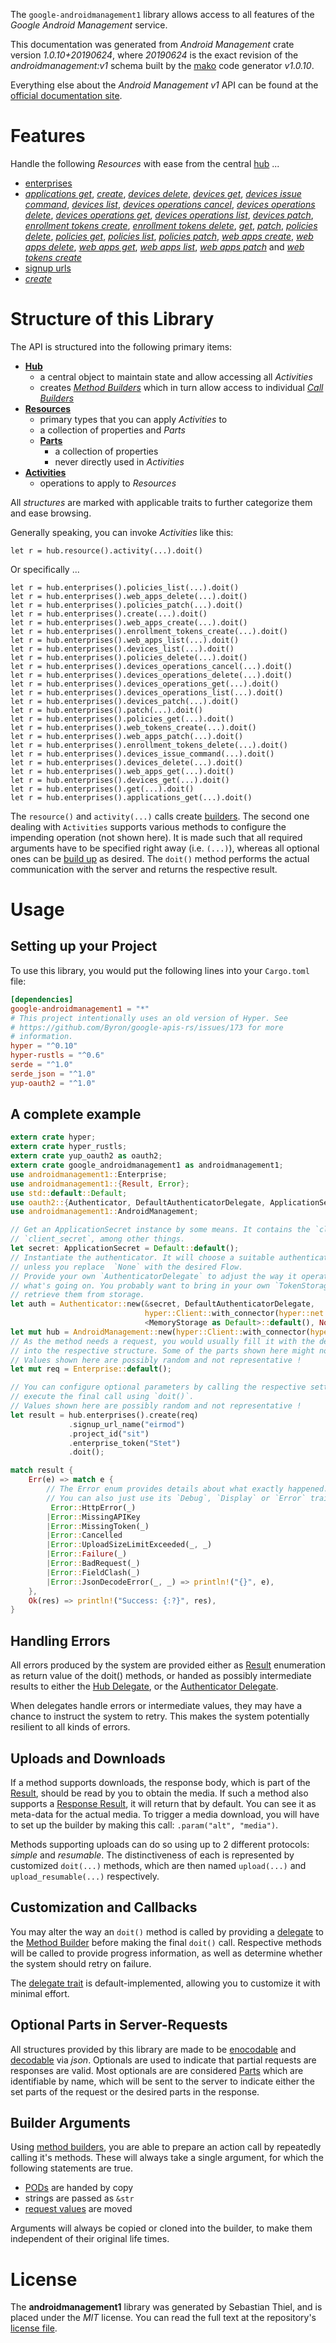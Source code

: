 <!---
DO NOT EDIT !
This file was generated automatically from 'src/mako/api/README.md.mako'
DO NOT EDIT !
-->
The `google-androidmanagement1` library allows access to all features of the *Google Android Management* service.

This documentation was generated from *Android Management* crate version *1.0.10+20190624*, where *20190624* is the exact revision of the *androidmanagement:v1* schema built by the [mako](http://www.makotemplates.org/) code generator *v1.0.10*.

Everything else about the *Android Management* *v1* API can be found at the
[official documentation site](https://developers.google.com/android/management).
# Features

Handle the following *Resources* with ease from the central [hub](https://docs.rs/google-androidmanagement1/1.0.10+20190624/google_androidmanagement1/struct.AndroidManagement.html) ... 

* [enterprises](https://docs.rs/google-androidmanagement1/1.0.10+20190624/google_androidmanagement1/struct.Enterprise.html)
 * [*applications get*](https://docs.rs/google-androidmanagement1/1.0.10+20190624/google_androidmanagement1/struct.EnterpriseApplicationGetCall.html), [*create*](https://docs.rs/google-androidmanagement1/1.0.10+20190624/google_androidmanagement1/struct.EnterpriseCreateCall.html), [*devices delete*](https://docs.rs/google-androidmanagement1/1.0.10+20190624/google_androidmanagement1/struct.EnterpriseDeviceDeleteCall.html), [*devices get*](https://docs.rs/google-androidmanagement1/1.0.10+20190624/google_androidmanagement1/struct.EnterpriseDeviceGetCall.html), [*devices issue command*](https://docs.rs/google-androidmanagement1/1.0.10+20190624/google_androidmanagement1/struct.EnterpriseDeviceIssueCommandCall.html), [*devices list*](https://docs.rs/google-androidmanagement1/1.0.10+20190624/google_androidmanagement1/struct.EnterpriseDeviceListCall.html), [*devices operations cancel*](https://docs.rs/google-androidmanagement1/1.0.10+20190624/google_androidmanagement1/struct.EnterpriseDeviceOperationCancelCall.html), [*devices operations delete*](https://docs.rs/google-androidmanagement1/1.0.10+20190624/google_androidmanagement1/struct.EnterpriseDeviceOperationDeleteCall.html), [*devices operations get*](https://docs.rs/google-androidmanagement1/1.0.10+20190624/google_androidmanagement1/struct.EnterpriseDeviceOperationGetCall.html), [*devices operations list*](https://docs.rs/google-androidmanagement1/1.0.10+20190624/google_androidmanagement1/struct.EnterpriseDeviceOperationListCall.html), [*devices patch*](https://docs.rs/google-androidmanagement1/1.0.10+20190624/google_androidmanagement1/struct.EnterpriseDevicePatchCall.html), [*enrollment tokens create*](https://docs.rs/google-androidmanagement1/1.0.10+20190624/google_androidmanagement1/struct.EnterpriseEnrollmentTokenCreateCall.html), [*enrollment tokens delete*](https://docs.rs/google-androidmanagement1/1.0.10+20190624/google_androidmanagement1/struct.EnterpriseEnrollmentTokenDeleteCall.html), [*get*](https://docs.rs/google-androidmanagement1/1.0.10+20190624/google_androidmanagement1/struct.EnterpriseGetCall.html), [*patch*](https://docs.rs/google-androidmanagement1/1.0.10+20190624/google_androidmanagement1/struct.EnterprisePatchCall.html), [*policies delete*](https://docs.rs/google-androidmanagement1/1.0.10+20190624/google_androidmanagement1/struct.EnterprisePolicyDeleteCall.html), [*policies get*](https://docs.rs/google-androidmanagement1/1.0.10+20190624/google_androidmanagement1/struct.EnterprisePolicyGetCall.html), [*policies list*](https://docs.rs/google-androidmanagement1/1.0.10+20190624/google_androidmanagement1/struct.EnterprisePolicyListCall.html), [*policies patch*](https://docs.rs/google-androidmanagement1/1.0.10+20190624/google_androidmanagement1/struct.EnterprisePolicyPatchCall.html), [*web apps create*](https://docs.rs/google-androidmanagement1/1.0.10+20190624/google_androidmanagement1/struct.EnterpriseWebAppCreateCall.html), [*web apps delete*](https://docs.rs/google-androidmanagement1/1.0.10+20190624/google_androidmanagement1/struct.EnterpriseWebAppDeleteCall.html), [*web apps get*](https://docs.rs/google-androidmanagement1/1.0.10+20190624/google_androidmanagement1/struct.EnterpriseWebAppGetCall.html), [*web apps list*](https://docs.rs/google-androidmanagement1/1.0.10+20190624/google_androidmanagement1/struct.EnterpriseWebAppListCall.html), [*web apps patch*](https://docs.rs/google-androidmanagement1/1.0.10+20190624/google_androidmanagement1/struct.EnterpriseWebAppPatchCall.html) and [*web tokens create*](https://docs.rs/google-androidmanagement1/1.0.10+20190624/google_androidmanagement1/struct.EnterpriseWebTokenCreateCall.html)
* [signup urls](https://docs.rs/google-androidmanagement1/1.0.10+20190624/google_androidmanagement1/struct.SignupUrl.html)
 * [*create*](https://docs.rs/google-androidmanagement1/1.0.10+20190624/google_androidmanagement1/struct.SignupUrlCreateCall.html)




# Structure of this Library

The API is structured into the following primary items:

* **[Hub](https://docs.rs/google-androidmanagement1/1.0.10+20190624/google_androidmanagement1/struct.AndroidManagement.html)**
    * a central object to maintain state and allow accessing all *Activities*
    * creates [*Method Builders*](https://docs.rs/google-androidmanagement1/1.0.10+20190624/google_androidmanagement1/trait.MethodsBuilder.html) which in turn
      allow access to individual [*Call Builders*](https://docs.rs/google-androidmanagement1/1.0.10+20190624/google_androidmanagement1/trait.CallBuilder.html)
* **[Resources](https://docs.rs/google-androidmanagement1/1.0.10+20190624/google_androidmanagement1/trait.Resource.html)**
    * primary types that you can apply *Activities* to
    * a collection of properties and *Parts*
    * **[Parts](https://docs.rs/google-androidmanagement1/1.0.10+20190624/google_androidmanagement1/trait.Part.html)**
        * a collection of properties
        * never directly used in *Activities*
* **[Activities](https://docs.rs/google-androidmanagement1/1.0.10+20190624/google_androidmanagement1/trait.CallBuilder.html)**
    * operations to apply to *Resources*

All *structures* are marked with applicable traits to further categorize them and ease browsing.

Generally speaking, you can invoke *Activities* like this:

```Rust,ignore
let r = hub.resource().activity(...).doit()
```

Or specifically ...

```ignore
let r = hub.enterprises().policies_list(...).doit()
let r = hub.enterprises().web_apps_delete(...).doit()
let r = hub.enterprises().policies_patch(...).doit()
let r = hub.enterprises().create(...).doit()
let r = hub.enterprises().web_apps_create(...).doit()
let r = hub.enterprises().enrollment_tokens_create(...).doit()
let r = hub.enterprises().web_apps_list(...).doit()
let r = hub.enterprises().devices_list(...).doit()
let r = hub.enterprises().policies_delete(...).doit()
let r = hub.enterprises().devices_operations_cancel(...).doit()
let r = hub.enterprises().devices_operations_delete(...).doit()
let r = hub.enterprises().devices_operations_get(...).doit()
let r = hub.enterprises().devices_operations_list(...).doit()
let r = hub.enterprises().devices_patch(...).doit()
let r = hub.enterprises().patch(...).doit()
let r = hub.enterprises().policies_get(...).doit()
let r = hub.enterprises().web_tokens_create(...).doit()
let r = hub.enterprises().web_apps_patch(...).doit()
let r = hub.enterprises().enrollment_tokens_delete(...).doit()
let r = hub.enterprises().devices_issue_command(...).doit()
let r = hub.enterprises().devices_delete(...).doit()
let r = hub.enterprises().web_apps_get(...).doit()
let r = hub.enterprises().devices_get(...).doit()
let r = hub.enterprises().get(...).doit()
let r = hub.enterprises().applications_get(...).doit()
```

The `resource()` and `activity(...)` calls create [builders][builder-pattern]. The second one dealing with `Activities` 
supports various methods to configure the impending operation (not shown here). It is made such that all required arguments have to be 
specified right away (i.e. `(...)`), whereas all optional ones can be [build up][builder-pattern] as desired.
The `doit()` method performs the actual communication with the server and returns the respective result.

# Usage

## Setting up your Project

To use this library, you would put the following lines into your `Cargo.toml` file:

```toml
[dependencies]
google-androidmanagement1 = "*"
# This project intentionally uses an old version of Hyper. See
# https://github.com/Byron/google-apis-rs/issues/173 for more
# information.
hyper = "^0.10"
hyper-rustls = "^0.6"
serde = "^1.0"
serde_json = "^1.0"
yup-oauth2 = "^1.0"
```

## A complete example

```Rust
extern crate hyper;
extern crate hyper_rustls;
extern crate yup_oauth2 as oauth2;
extern crate google_androidmanagement1 as androidmanagement1;
use androidmanagement1::Enterprise;
use androidmanagement1::{Result, Error};
use std::default::Default;
use oauth2::{Authenticator, DefaultAuthenticatorDelegate, ApplicationSecret, MemoryStorage};
use androidmanagement1::AndroidManagement;

// Get an ApplicationSecret instance by some means. It contains the `client_id` and 
// `client_secret`, among other things.
let secret: ApplicationSecret = Default::default();
// Instantiate the authenticator. It will choose a suitable authentication flow for you, 
// unless you replace  `None` with the desired Flow.
// Provide your own `AuthenticatorDelegate` to adjust the way it operates and get feedback about 
// what's going on. You probably want to bring in your own `TokenStorage` to persist tokens and
// retrieve them from storage.
let auth = Authenticator::new(&secret, DefaultAuthenticatorDelegate,
                              hyper::Client::with_connector(hyper::net::HttpsConnector::new(hyper_rustls::TlsClient::new())),
                              <MemoryStorage as Default>::default(), None);
let mut hub = AndroidManagement::new(hyper::Client::with_connector(hyper::net::HttpsConnector::new(hyper_rustls::TlsClient::new())), auth);
// As the method needs a request, you would usually fill it with the desired information
// into the respective structure. Some of the parts shown here might not be applicable !
// Values shown here are possibly random and not representative !
let mut req = Enterprise::default();

// You can configure optional parameters by calling the respective setters at will, and
// execute the final call using `doit()`.
// Values shown here are possibly random and not representative !
let result = hub.enterprises().create(req)
             .signup_url_name("eirmod")
             .project_id("sit")
             .enterprise_token("Stet")
             .doit();

match result {
    Err(e) => match e {
        // The Error enum provides details about what exactly happened.
        // You can also just use its `Debug`, `Display` or `Error` traits
         Error::HttpError(_)
        |Error::MissingAPIKey
        |Error::MissingToken(_)
        |Error::Cancelled
        |Error::UploadSizeLimitExceeded(_, _)
        |Error::Failure(_)
        |Error::BadRequest(_)
        |Error::FieldClash(_)
        |Error::JsonDecodeError(_, _) => println!("{}", e),
    },
    Ok(res) => println!("Success: {:?}", res),
}

```
## Handling Errors

All errors produced by the system are provided either as [Result](https://docs.rs/google-androidmanagement1/1.0.10+20190624/google_androidmanagement1/enum.Result.html) enumeration as return value of 
the doit() methods, or handed as possibly intermediate results to either the 
[Hub Delegate](https://docs.rs/google-androidmanagement1/1.0.10+20190624/google_androidmanagement1/trait.Delegate.html), or the [Authenticator Delegate](https://docs.rs/yup-oauth2/*/yup_oauth2/trait.AuthenticatorDelegate.html).

When delegates handle errors or intermediate values, they may have a chance to instruct the system to retry. This 
makes the system potentially resilient to all kinds of errors.

## Uploads and Downloads
If a method supports downloads, the response body, which is part of the [Result](https://docs.rs/google-androidmanagement1/1.0.10+20190624/google_androidmanagement1/enum.Result.html), should be
read by you to obtain the media.
If such a method also supports a [Response Result](https://docs.rs/google-androidmanagement1/1.0.10+20190624/google_androidmanagement1/trait.ResponseResult.html), it will return that by default.
You can see it as meta-data for the actual media. To trigger a media download, you will have to set up the builder by making
this call: `.param("alt", "media")`.

Methods supporting uploads can do so using up to 2 different protocols: 
*simple* and *resumable*. The distinctiveness of each is represented by customized 
`doit(...)` methods, which are then named `upload(...)` and `upload_resumable(...)` respectively.

## Customization and Callbacks

You may alter the way an `doit()` method is called by providing a [delegate](https://docs.rs/google-androidmanagement1/1.0.10+20190624/google_androidmanagement1/trait.Delegate.html) to the 
[Method Builder](https://docs.rs/google-androidmanagement1/1.0.10+20190624/google_androidmanagement1/trait.CallBuilder.html) before making the final `doit()` call. 
Respective methods will be called to provide progress information, as well as determine whether the system should 
retry on failure.

The [delegate trait](https://docs.rs/google-androidmanagement1/1.0.10+20190624/google_androidmanagement1/trait.Delegate.html) is default-implemented, allowing you to customize it with minimal effort.

## Optional Parts in Server-Requests

All structures provided by this library are made to be [enocodable](https://docs.rs/google-androidmanagement1/1.0.10+20190624/google_androidmanagement1/trait.RequestValue.html) and 
[decodable](https://docs.rs/google-androidmanagement1/1.0.10+20190624/google_androidmanagement1/trait.ResponseResult.html) via *json*. Optionals are used to indicate that partial requests are responses 
are valid.
Most optionals are are considered [Parts](https://docs.rs/google-androidmanagement1/1.0.10+20190624/google_androidmanagement1/trait.Part.html) which are identifiable by name, which will be sent to 
the server to indicate either the set parts of the request or the desired parts in the response.

## Builder Arguments

Using [method builders](https://docs.rs/google-androidmanagement1/1.0.10+20190624/google_androidmanagement1/trait.CallBuilder.html), you are able to prepare an action call by repeatedly calling it's methods.
These will always take a single argument, for which the following statements are true.

* [PODs][wiki-pod] are handed by copy
* strings are passed as `&str`
* [request values](https://docs.rs/google-androidmanagement1/1.0.10+20190624/google_androidmanagement1/trait.RequestValue.html) are moved

Arguments will always be copied or cloned into the builder, to make them independent of their original life times.

[wiki-pod]: http://en.wikipedia.org/wiki/Plain_old_data_structure
[builder-pattern]: http://en.wikipedia.org/wiki/Builder_pattern
[google-go-api]: https://github.com/google/google-api-go-client

# License
The **androidmanagement1** library was generated by Sebastian Thiel, and is placed 
under the *MIT* license.
You can read the full text at the repository's [license file][repo-license].

[repo-license]: https://github.com/Byron/google-apis-rsblob/master/LICENSE.md
